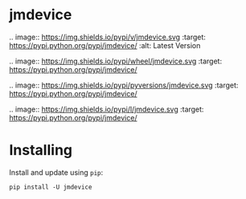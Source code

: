 # jmdevice

.. image:: https://img.shields.io/pypi/v/jmdevice.svg
:target: https://pypi.python.org/pypi/jmdevice/
:alt: Latest Version

.. image:: https://img.shields.io/pypi/wheel/jmdevice.svg
:target: https://pypi.python.org/pypi/jmdevice/

.. image:: https://img.shields.io/pypi/pyversions/jmdevice.svg
:target: https://pypi.python.org/pypi/jmdevice/

.. image:: https://img.shields.io/pypi/l/jmdevice.svg
:target: https://pypi.python.org/pypi/jmdevice/

# Installing

Install and update using `pip`:

```
pip install -U jmdevice
```